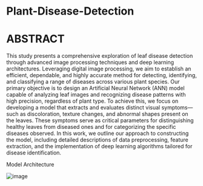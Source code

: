 # Plant-Disease-Detection
# ABSTRACT
This study presents a comprehensive exploration of leaf disease detection through advanced image processing techniques and deep learning architectures. Leveraging digital image processing, we aim to establish an efficient, dependable, and highly accurate method for detecting, identifying, and classifying a range of diseases across various plant species. Our primary objective is to design an Artificial Neural Network (ANN) model capable of analyzing leaf images and recognizing disease patterns with high precision, regardless of plant type. To achieve this, we focus on developing a model that extracts and evaluates distinct visual symptoms—such as discoloration, texture changes, and abnormal shapes present on the leaves. These symptoms serve as critical parameters for distinguishing healthy leaves from diseased ones and for categorizing the specific diseases observed. In this work, we outline our approach to constructing the model, including detailed descriptions of data preprocessing, feature extraction, and the implementation of deep learning algorithms tailored for disease identification.

Model Architecture


![image](https://github.com/user-attachments/assets/8e1c5f46-deed-4ddb-b885-3cdd6dfed89a)
